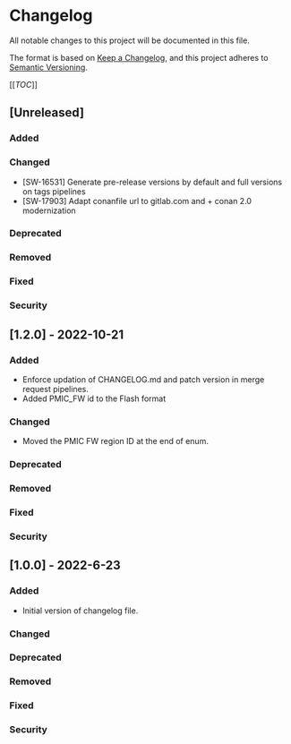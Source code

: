 # Changelog
All notable changes to this project will be documented in this file.

The format is based on [Keep a Changelog](https://keepachangelog.com/en/1.0.0/),
and this project adheres to [Semantic Versioning](https://semver.org/spec/v2.0.0.html).

[[_TOC_]]

## [Unreleased]
### Added
### Changed
- [SW-16531] Generate pre-release versions by default and full versions on tags pipelines
- [SW-17903] Adapt conanfile url to gitlab.com and + conan 2.0 modernization
### Deprecated
### Removed
### Fixed
### Security

## [1.2.0] - 2022-10-21
### Added
- Enforce updation of CHANGELOG.md and patch version in merge request pipelines.
- Added PMIC_FW id to the Flash format
### Changed
- Moved the PMIC FW region ID at the end of enum.
### Deprecated
### Removed
### Fixed
### Security

## [1.0.0] - 2022-6-23
### Added
- Initial version of changelog file.
### Changed
### Deprecated
### Removed
### Fixed
### Security
